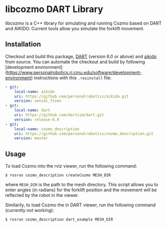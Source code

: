 # libcozmo DART Library
libcozmo is a C++ library for simulating and running Cozmo based on DART and AIKIDO.
Current tools allow you simulate the forklift movement.

## Installation
Checkout and build this package, [DART](https://github.com/dartsim/dart.git) (version 6.0 or above)
and [aikido](https://github.com/personalrobotics/aikido.git) from source. You
can automate the checkout and build by following [development environment]
(https://www.personalrobotics.ri.cmu.edu/software/development-environment)
instructions with this `.rosinstall` file:
```yaml
- git:
    local-name: aikido
    uri: https://github.com/personalrobotics/aikido.git
    version: xenial_fixes
- git:
    local-name: dart
    uri: https://github.com/dartsim/dart.git
    version: release-6.0
- git:
    local-name: cozmo_description
    uri: https://github.com/personalrobotics/cozmo_description.git
    version: master
```
## Usage
To load Cozmo into the rviz viewer, run the following command:
```shell
$ rosrun cozmo_description createCozmo MESH_DIR
```
where `MESH_DIR` is the path to the mesh directory. This script allows you
to enter angles (in radians) for the forklift position and the movement will
be reflected by the robot in the viewer.

Similarily, to load Cozmo the in DART viewer, run the following command (currently not working):
```shell
$ rosrun cozmo_description dart_example MESH_DIR
```